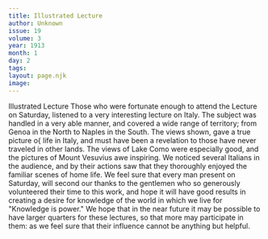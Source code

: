 ```yaml
---
title: Illustrated Lecture
author: Unknown
issue: 19
volume: 3
year: 1913
month: 1
day: 2
tags:
layout: page.njk
image:
---
```

Illustrated Lecture   Those who were fortunate enough to attend the Lecture on Saturday, listened to a very interesting lecture on Italy. The subject was handled in a very able manner, and covered a wide range of territory; from Genoa in the North to Naples in the South. The views shown, gave a true picture o{ life in Italy, and must have been a revelation to those   have never traveled in other lands. The views of Lake Como were especially good, and the pictures of Mount Vesuvius awe inspiring.   We noticed several Italians in the audience, and by their actions saw that they thoroughly enjoyed the familiar scenes of home life.   We feel sure that every man present on Saturday, will second our thanks to the gentlemen who so generously volunteered their time to this work, and hope it will have good results in creating a desire for knowledge of the world in which we live for "Knowledge is power."   We hope that in the near future it may be possible to have larger quarters for these lectures, so that more may participate in them: as we feel sure that their influence cannot be anything but helpful.




